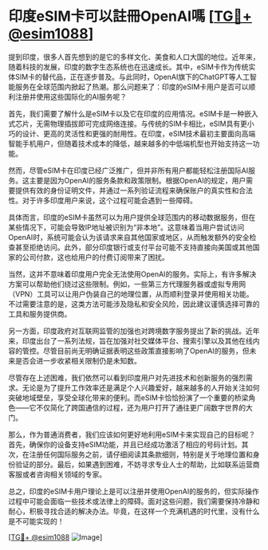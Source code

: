 # 印度eSIM卡可以註冊OpenAI嗎 [[TG💪+ @esim1088](https://t.me/s/esim1088)]

提到印度，很多人首先想到的是它的多样文化、美食和人口大国的地位。近年来，随着科技的发展，印度的数字生态系统也在迅速成长。其中，eSIM卡作为传统实体SIM卡的替代品，正在逐步普及。与此同时，OpenAI旗下的ChatGPT等人工智能服务在全球范围内掀起了热潮。那么问题来了：印度的eSIM卡用户是否可以顺利注册并使用这些国际化的AI服务呢？

首先，我们需要了解什么是eSIM卡以及它在印度的应用情况。eSIM卡是一种嵌入式芯片，无需物理插拔即可完成网络连接。与传统的SIM卡相比，eSIM具有更小巧的设计、更高的灵活性和更强的耐用性。在印度，eSIM技术最初主要面向高端智能手机用户，但随着技术成本的降低，越来越多的中低端机型也开始支持这一功能。

然而，尽管eSIM卡在印度已经广泛推广，但并非所有用户都能轻松注册国际AI服务。这主要是因为OpenAI的服务条款和政策限制。根据OpenAI的规定，用户需要提供有效的身份证明文件，并通过一系列验证流程来确保账户的真实性和合法性。对于许多印度用户来说，这个过程可能会遇到一些障碍。

具体而言，印度的eSIM卡虽然可以为用户提供全球范围内的移动数据服务，但在某些情况下，可能会导致IP地址被识别为“非本地”。这意味着当用户尝试访问OpenAI时，系统可能会认为该请求来自其他国家或地区，从而触发额外的安全检查甚至拒绝访问。此外，部分印度银行或支付平台可能不支持直接向美国或其他国家的公司付款，这也给用户的付费订阅带来了困扰。

当然，这并不意味着印度用户完全无法使用OpenAI的服务。实际上，有许多解决方案可以帮助他们绕过这些限制。例如，一些第三方代理服务器或虚拟专用网（VPN）工具可以让用户伪装自己的地理位置，从而顺利登录并使用相关功能。不过需要注意的是，这类方法可能涉及隐私和安全风险，因此建议谨慎选择可靠的工具和服务提供商。

另一方面，印度政府对互联网监管的加强也对跨境数字服务提出了新的挑战。近年来，印度出台了一系列法规，旨在加强对社交媒体平台、搜索引擎以及其他在线内容的管控。尽管目前尚无明确证据表明这些政策直接影响了OpenAI的服务，但未来是否会进一步收紧相关限制仍是未知数。

尽管存在上述困难，我们依然可以看到印度用户对先进技术和创新服务的强烈需求。无论是为了提升工作效率还是满足个人兴趣爱好，越来越多的人开始关注如何突破地域壁垒，享受全球化带来的便利。而eSIM卡恰恰扮演了一个重要的桥梁角色——它不仅简化了跨国通信的过程，还为用户打开了通往更广阔数字世界的大门。

那么，作为普通消费者，我们应该如何更好地利用eSIM卡来实现自己的目标呢？首先，确保你的设备支持eSIM功能，并且已经成功激活了相应的号码计划。其次，在注册任何国际服务之前，请仔细阅读其条款细则，特别是关于地理位置和身份验证的部分。最后，如果遇到困难，不妨寻求专业人士的帮助，比如联系运营商客服或者咨询相关领域的专家。

总之，印度的eSIM卡用户理论上是可以注册并使用OpenAI的服务的，但实际操作过程中可能会面临一些技术或法律上的障碍。面对这些问题，我们需要保持冷静和耐心，积极寻找合适的解决办法。毕竟，在这样一个充满机遇的时代里，没有什么是不可能实现的！

[[TG💪+ @esim1088](https://t.me/s/esim1088) ![Image](https://i.postimg.cc/4NQfJmqS/Snipaste-2025-05-13-00-14-12.png)]